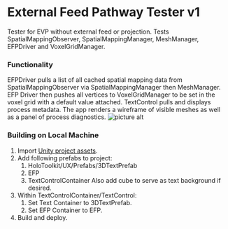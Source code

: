 # External Feed Pathway Tester v1
Tester for EVP without external feed or projection. Tests SpatialMappingObserver, SpatialMappingManager, MeshManager, EFPDriver and VoxelGridManager.

### Functionality
EFPDriver pulls a list of all cached spatial mapping data from SpatialMappingObserver via SpatialMappingManager then MeshManager. EFP Driver then pushes all vertices to VoxelGridManager to be set in the voxel grid with a default value attached. TextControl pulls and displays process metadata.
The app renders a wireframe of visible meshes as well as a panel of process diagnostics.
![picture alt](../master/imgs/EFPTesterv1screenshot.jpg "screenshot")

### Building on Local Machine
1. Import [Unity project assets](https://github.com/VUSE-Hololens/assets/tree/master/EFP%20Tester%20v1).
2. Add following prefabs to project:
	1. HoloToolkit/UX/Prefabs/3DTextPrefab
	2. EFP
	3. TextControlContainer
Also add cube to serve as text background if desired.
3. Within TextControlContainer/TextControl:
	1. Set Text Container to 3DTextPrefab.
	2. Set EFP Container to EFP.
4. Build and deploy.
